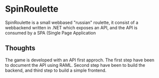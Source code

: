# SpinRoulette
SpinRoulette is a small webbased "russian" roulette, it consist of a webbackend written in .NET which exposes an API, and the API is consumed by a SPA (Single Page Application

## Thoughts
The game is developed with an API first approch. The first step have been to document the API using RAML.
Second step have been to build the backend, and third step to build a simple frontend.

